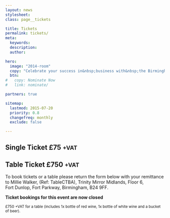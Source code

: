 ```yaml
---
layout: news
stylesheet:
class: page__tickets

title: Tickets
permalink: tickets/
meta:
  keywords:
  description:
  author:

hero:
  image: "2014-room"
  copy: "Celebrate your success in&nbsp;business with&nbsp;the Birmingham&nbsp;Post"
  btn:
#   copy: Nominate Now
#   link: nominate/

partners: true

sitemap:
  lastmod: 2015-07-20
  priority: 0.8
  changefreq: monthly
  exclude: false

---
```


## Single Ticket £75 <small>+VAT</small>

## Table Ticket £750 <small>+VAT</small>

To book tickets or a table please return the form below with your remittance to Millie&nbsp;Walker, (Ref: TableCTBA), Trinity&nbsp;Mirror&nbsp;Midlands, Floor&nbsp;6, Fort&nbsp;Dunlop, Fort&nbsp;Parkway, Birmingham, B24&nbsp;9FF.

**Ticket bookings for this event are now closed**

<small>£750 +VAT for a table (includes 1x bottle of red wine, 1x bottle of white wine and a bucket of beer).</small>
